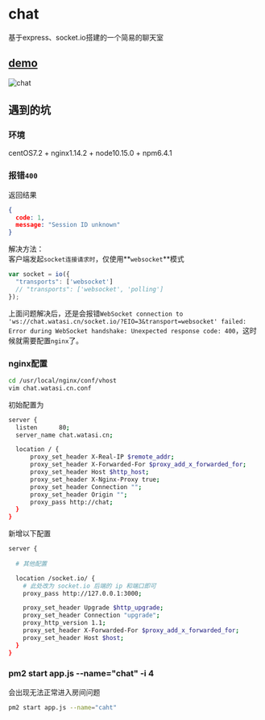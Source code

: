 # chat
基于express、socket.io搭建的一个简易的聊天室

## [demo](http://chat.watasi.cn)
![chat](http://qicloud.jswei.cn/chat.gif)

## 遇到的坑

### 环境
centOS7.2 + nginx1.14.2 + node10.15.0 + npm6.4.1

### 报错`400`
返回结果
```json
{
  code: 1,
  message: "Session ID unknown"
}
```

解决方法：<br>
客户端发起`socket连接请求时`，仅使用**`websocket`**模式

```javascript
var socket = io({
  "transports": ['websocket']
  // "transports": ['websocket', 'polling']
});
```

上面问题解决后，还是会报错`WebSocket connection to 'ws://chat.watasi.cn/socket.io/?EIO=3&transport=websocket' failed: Error during WebSocket handshake: Unexpected response code: 400`，这时候就需要配置`nginx`了。

### nginx配置
```bash
cd /usr/local/nginx/conf/vhost
vim chat.watasi.cn.conf
```

初始配置为


```bash
server {
  listen      80;
  server_name chat.watasi.cn;

  location / {
      proxy_set_header X-Real-IP $remote_addr;
      proxy_set_header X-Forwarded-For $proxy_add_x_forwarded_for;
      proxy_set_header Host $http_host;
      proxy_set_header X-Nginx-Proxy true;
      proxy_set_header Connection "";
      proxy_set_header Origin "";
      proxy_pass http://chat;
  }
}
```
新增以下配置
```bash
server {
  
  # 其他配置

  location /socket.io/ {
    # 此处改为 socket.io 后端的 ip 和端口即可
    proxy_pass http://127.0.0.1:3000;

    proxy_set_header Upgrade $http_upgrade;
    proxy_set_header Connection "upgrade";
    proxy_http_version 1.1;
    proxy_set_header X-Forwarded-For $proxy_add_x_forwarded_for;
    proxy_set_header Host $host;
  }
}
```

### pm2 start app.js --name="chat" -i 4
会出现无法正常进入房间问题 <br>
```bash
pm2 start app.js --name="caht"
```